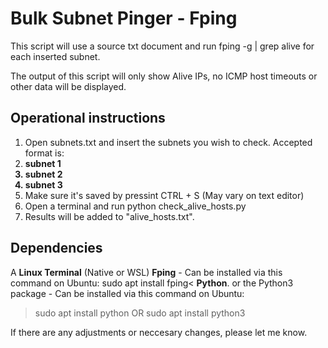 <h1>Bulk Subnet Pinger - Fping</h1>

This script will use a source txt document and run fping -g | grep alive for each inserted subnet.

The output of this script will only show Alive IPs, no ICMP host timeouts or other data will be displayed.

<h2> Operational instructions </h2>

<ol>
<li> Open subnets.txt and insert the subnets you wish to check. Accepted format is: <b>
<li> subnet 1 </li>
<li> subnet 2 </li>
<li> subnet 3 </li>
</b> </li>
<li> Make sure it's saved by pressint CTRL + S (May vary on text editor) </li>
<li> Open a terminal and run python check_alive_hosts.py </li>
<li> Results will be added to "alive_hosts.txt". </li>
</ol>

<h2> Dependencies </h2>

A <b>Linux Terminal</b> (Native or WSL)
<b>Fping</b> - Can be installed via this command on Ubuntu:
sudo apt install fping<
<b>Python</b>. or the </b>Python3</b> package - Can be installed via this command on Ubuntu:</li>
>sudo apt install python
>OR
sudo apt install python3

If there are any adjustments or neccesary changes, please let me know.